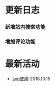 # 更新日志

### 新增站内搜索功能

### 增加评论功能

# 最新活动
* [svn使用](http://joinyon.top/2018/10/15/SVN%E4%BD%BF%E7%94%A8/)-2018.10.15

